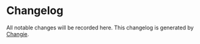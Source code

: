 # Changelog

All notable changes will be recorded here. This changelog is generated by [Changie](https://github.com/miniscruff/changie).
